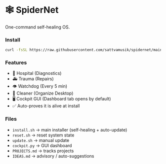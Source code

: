 # 🕸️ SpiderNet

One-command self-healing OS.

### Install
```bash
curl -fsSL https://raw.githubusercontent.com/sattvamusik/spidernet/main/install.sh | bash
```

### Features
- 🏥 Hospital (Diagnostics)
- 🚑 Trauma (Repairs)
- 👁️ Watchdog (Every 5 min)
- 🧹 Cleaner (Organize Desktop)
- 🖥️ Cockpit GUI (Dashboard tab opens by default)
- ✅ Auto-proves it is alive at install

### Files
- `install.sh` → main installer (self-healing + auto-update)
- `reset.sh` → reset system state
- `update.sh` → manual update
- `cockpit.py` → GUI dashboard
- `PROJECTS.md` → tracks projects
- `IDEAS.md` → advisory / auto-suggestions
